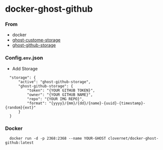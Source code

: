 # docker-ghost-github

### From

- docker
- [ghost-custome-storage](https://docs.ghost.org/concepts/storage-adapters/)
- [ghost-github-storage](https://github.com/wangkezun/ghost-github-storage)

### Config.`env`.json

- Add Storage

```
  "storage": {
      "active": "ghost-github-storage",
      "ghost-github-storage": {
          "token": "{YOUR GITHUB TOKEN}",
          "owner": "{YOUR GITHUB NAME}",
          "repo": "{YOUR IMG REPO}",
          "format": "{yyyy}/{mm}/{dd}/{name}-{uuid}-{timestamp}-{random}{ext}"
      }
  }
```

### Docker

```
  docker run -d -p 2368:2368 --name YOUR-GHOST clovernet/docker-ghost-github:latest
```


